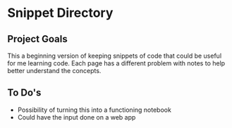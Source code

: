 # Snippet Directory

## Project Goals

This a beginning version of keeping snippets of code that could be useful for me learning code. Each page has a different problem with notes to help better understand the concepts.

## To Do's

* Possibility of turning this into a functioning notebook
* Could have the input done on a web app 
